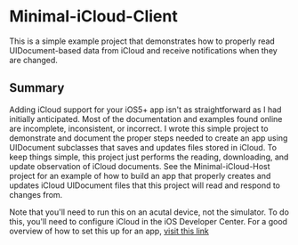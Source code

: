 Minimal-iCloud-Client
=========

This is a simple example project that demonstrates how to properly read UIDocument-based data from iCloud and receive notifications when they are changed.

Summary
-----------

Adding iCloud support for your iOS5+ app isn't as straightforward as I had initially anticipated. Most of the documentation and examples found online are incomplete, inconsistent, or incorrect. I wrote this simple project to demonstrate and document the proper steps needed to create an app using UIDocument subclasses that saves and updates files stored in iCloud. To keep things simple, this project just performs the reading, downloading, and update observation of iCloud documents. See the
Minimal-iCloud-Host project for an example of how to build an app that properly creates and updates iCloud UIDocument files that this project will read and respond to changes from.


Note that you'll need to run this on an acutal device, not the simulator. To do this, you'll need to configure iCloud in the iOS Developer Center. For a good overview of how to set this up for an app, [visit this link](http://www.raywenderlich.com/6015/beginning-icloud-in-ios-5-tutorial-part-1)

